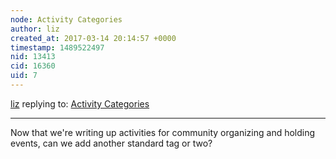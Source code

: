 ```yaml
---
node: Activity Categories
author: liz
created_at: 2017-03-14 20:14:57 +0000
timestamp: 1489522497
nid: 13413
cid: 16360
uid: 7
---
```




[liz](../profile/liz) replying to: [Activity Categories](../notes/gretchengehrke/09-02-2016/activity-categories)

----
Now that we're writing up activities for community organizing and holding events, can we add another standard tag or two?